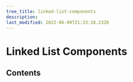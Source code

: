 ```yaml
---
tree_title: linked-list-components
description: 
last_modified: 2022-06-09T21:23:28.2328
---
```


# Linked List Components

## Contents
